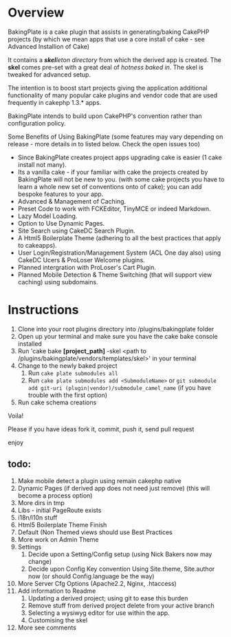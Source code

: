 # Overview

BakingPlate is a cake plugin that assists in generating/baking CakePHP projects
(by which we mean apps that use a core install of cake - see Advanced Installion of Cake) 

It contains a ***skel****leton directory* from which the derived app is created.
The **skel** comes pre-set with a great deal of *hotness baked in*.  The skel is tweaked for advanced setup.

The intention is to boost start projects giving the application additional functionality of
many popular cake plugins and vendor code that are used frequently in cakephp 1.3.* apps.

BakingPlate intends to build upon CakePHP's convention rather than configuration policy.

Some Benefits of Using BakingPlate (some features may vary depending on release - more details in to listed below. Check the open issues too)

* Since BakingPlate creates project apps upgrading cake is easier (1 cake install not many).
* Its a vanilla cake - if your familiar with cake the projects created by BakingPlate will not be new to you.
  (with some cake projects you have to learn a whole new set of conventions onto of cake);
  you can add bespoke features to your app.
* Advanced & Management of Caching.
* Preset Code to work with FCKEditor, TinyMCE or indeed Markdown.
* Lazy Model Loading.
* Option to Use Dynamic Pages.
* Site Search using CakeDC Search Plugin.
* A Html5 Boilerplate Theme (adhering to all the best practices that apply to cakeapps).
* User Login/Registration/Management System (ACL One day also) using CakeDC Ucers &amp; ProLoser Welcome plugins.
* Planned intergration with ProLoser's Cart Plugin.
* Planned Mobile Detection &amp; Theme Switching (that will support view caching) using subdomains.

# Instructions

1. Clone into your root plugins directory into /plugins/bakingplate folder
2. Open up your terminal and make sure you have the cake bake console installed
3. Run 'cake bake **[project_path]** -skel <path to /plugins/bakingplate/vendors/templates/skel>' in your terminal
4. Change to the newly baked project
    1. Run `cake plate submodules all` 
    2. Run `cake plate submodules add <SubmoduleName>` or `git submodule add git-uri (plugin|vendor)/submodule_camel_name` (if you have trouble with the first option)
5. Run cake schema creations
	
Voila!

Please if you have ideas fork it, commit, push it, send pull request

enjoy

## todo:

1. Make mobile detect a plugin using remain cakephp native
2. Dynamic Pages (if derived app does not need just remove) (this will become a process option)
3. More dirs in tmp
4. Libs - initial PageRoute exists
5. i18n/l10n stuff
6. Html5 Boilerplate Theme Finish
7. Default (Non Themed views should use Best Practices
8. More work on Admin Theme
9. Settings
    1. Decide upon a Setting/Config setup (using Nick Bakers now may change)
    2. Decide upon Config Key convention Using Site.theme, Site.author now (or should Config.language be the way)
10. More Server Cfg Options (Apache2.2, Nginx, .htaccess)
11. Add information to Readme
    1. Updating a derived project; using git to ease this burden
    2. Remove stuff from derived project delete from your active branch
    3. Selecting a wysiwyg editor for use within the app.
    4. Customising the skel
12. More see comments